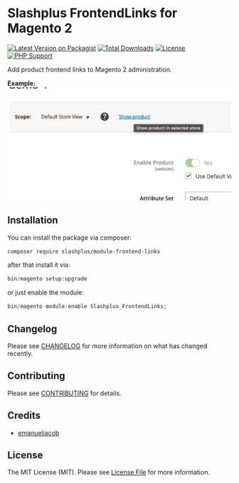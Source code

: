# Slashplus FrontendLinks for Magento 2 

[![Latest Version on Packagist](https://img.shields.io/packagist/v/slashplus/module-frontend-links.svg?style=flat-square)](https://packagist.org/packages/slashplus/module-frontend-links)
[![Total Downloads](https://img.shields.io/packagist/dt/slashplus/module-frontend-links.svg?style=flat-square)](https://packagist.org/packages/slashplus/module-frontend-links)
[![License](https://img.shields.io/packagist/l/slashplus/module-frontend-links.svg?style=flat-square)](https://packagist.org/packages/slashplus/module-frontend-links)
[![PHP Support](https://img.shields.io/packagist/php-v/slashplus/module-frontend-links.svg?style=flat-square)](https://packagist.org/packages/slashplus/module-frontend-links)

Add product frontend links to Magento 2 administration.

**Example:**
![example](./example.jpg)


## Installation

You can install the package via composer:

```bash
composer require slashplus/module-frontend-links
```

after that install it via:
```php
bin/magento setup:upgrade
```

or just enable the module:
```php
bin/magento module:enable Slashplus_FrontendLinks;
```

## Changelog

Please see [CHANGELOG](CHANGELOG.md) for more information on what has changed recently.

## Contributing

Please see [CONTRIBUTING](.github/CONTRIBUTING.md) for details.

## Credits

- [emanueljacob](https://github.com/emanueljacob)

## License

The MIT License (MIT). Please see [License File](LICENSE.md) for more information.
